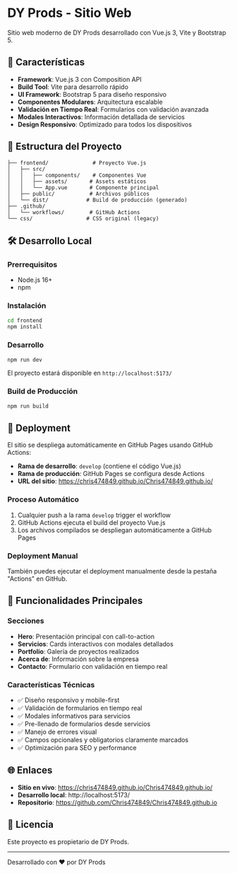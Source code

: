 # DY Prods - Sitio Web

Sitio web moderno de DY Prods desarrollado con Vue.js 3, Vite y Bootstrap 5.

## 🚀 Características

- **Framework**: Vue.js 3 con Composition API
- **Build Tool**: Vite para desarrollo rápido
- **UI Framework**: Bootstrap 5 para diseño responsivo
- **Componentes Modulares**: Arquitectura escalable
- **Validación en Tiempo Real**: Formularios con validación avanzada
- **Modales Interactivos**: Información detallada de servicios
- **Design Responsivo**: Optimizado para todos los dispositivos

## 📁 Estructura del Proyecto

```
├── frontend/              # Proyecto Vue.js
│   ├── src/
│   │   ├── components/    # Componentes Vue
│   │   ├── assets/       # Assets estáticos
│   │   └── App.vue       # Componente principal
│   ├── public/           # Archivos públicos
│   └── dist/            # Build de producción (generado)
├── .github/
│   └── workflows/        # GitHub Actions
└── css/                 # CSS original (legacy)
```

## 🛠️ Desarrollo Local

### Prerrequisitos
- Node.js 16+ 
- npm

### Instalación

```bash
cd frontend
npm install
```

### Desarrollo

```bash
npm run dev
```

El proyecto estará disponible en `http://localhost:5173/`

### Build de Producción

```bash
npm run build
```

## 🚀 Deployment

El sitio se despliega automáticamente en GitHub Pages usando GitHub Actions:

- **Rama de desarrollo**: `develop` (contiene el código Vue.js)
- **Rama de producción**: GitHub Pages se configura desde Actions
- **URL del sitio**: https://chris474849.github.io/Chris474849.github.io/

### Proceso Automático

1. Cualquier push a la rama `develop` trigger el workflow
2. GitHub Actions ejecuta el build del proyecto Vue.js
3. Los archivos compilados se despliegan automáticamente a GitHub Pages

### Deployment Manual

También puedes ejecutar el deployment manualmente desde la pestaña "Actions" en GitHub.

## 📱 Funcionalidades Principales

### Secciones
- **Hero**: Presentación principal con call-to-action
- **Servicios**: Cards interactivos con modales detallados
- **Portfolio**: Galería de proyectos realizados
- **Acerca de**: Información sobre la empresa
- **Contacto**: Formulario con validación en tiempo real

### Características Técnicas
- ✅ Diseño responsivo y mobile-first
- ✅ Validación de formularios en tiempo real
- ✅ Modales informativos para servicios
- ✅ Pre-llenado de formularios desde servicios
- ✅ Manejo de errores visual
- ✅ Campos opcionales y obligatorios claramente marcados
- ✅ Optimización para SEO y performance

## 🌐 Enlaces

- **Sitio en vivo**: https://chris474849.github.io/Chris474849.github.io/
- **Desarrollo local**: http://localhost:5173/
- **Repositorio**: https://github.com/Chris474849/Chris474849.github.io

## 📄 Licencia

Este proyecto es propietario de DY Prods.

---

Desarrollado con ❤️ por DY Prods